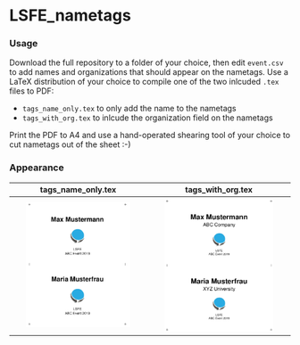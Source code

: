 # LSFE_nametags

### Usage

Download the full repository to a folder of your choice, then edit `event.csv` to add names and organizations that should appear on the nametags. Use a LaTeX distribution of your choice to compile one of the two inlcuded `.tex` files to PDF:

* `tags_name_only.tex` to only add the name to the nametags
* `tags_with_org.tex` to inlcude the organization field on the nametags

Print the PDF to A4 and use a hand-operated shearing tool of your choice to cut nametags out of the sheet :-)

### Appearance

tags_name_only.tex | tags_with_org.tex
:-------------------------:|:-------------------------:
<img width="80%" src="https://raw.githubusercontent.com/16EAGLE/LSFE_nametags/master/tags_name_only.png">  |  <img width="80%" src="https://raw.githubusercontent.com/16EAGLE/LSFE_nametags/master/tags_with_org.png">